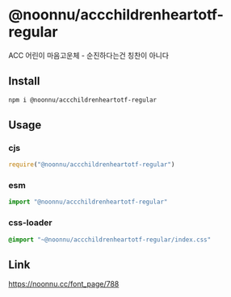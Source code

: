 # @noonnu/accchildrenheartotf-regular
ACC 어린이 마음고운체 - 순진하다는건 칭찬이 아니다

## Install
```sh
npm i @noonnu/accchildrenheartotf-regular
```
## Usage
### cjs
```js
require("@noonnu/accchildrenheartotf-regular")
```
### esm
```js
import "@noonnu/accchildrenheartotf-regular"
```
### css-loader
```css
@import "~@noonnu/accchildrenheartotf-regular/index.css"
```

## Link
https://noonnu.cc/font_page/788